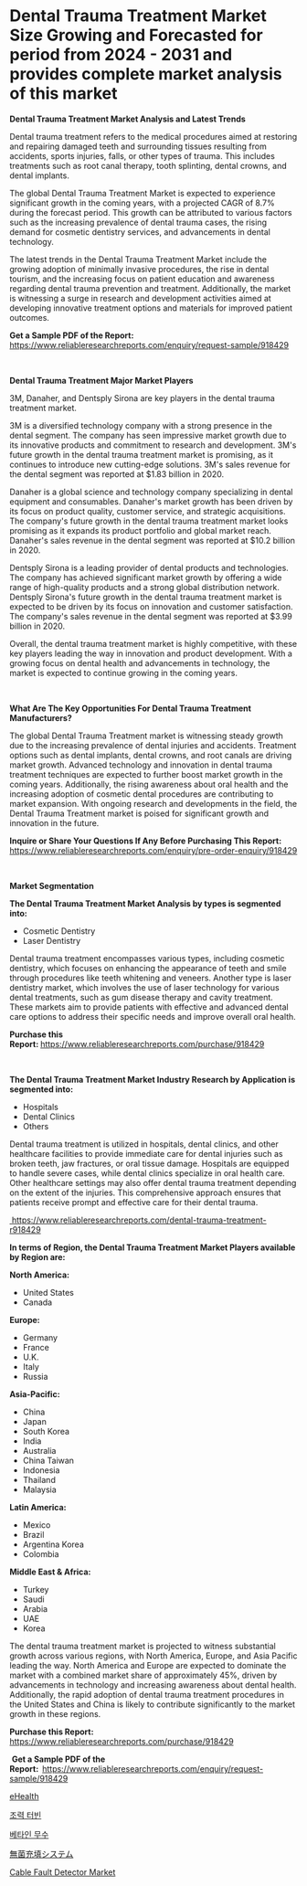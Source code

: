 <p><h1>Dental Trauma Treatment Market Size Growing and Forecasted for period from 2024 - 2031 and provides complete market analysis of this market</h1></p><p><strong>Dental Trauma Treatment Market Analysis and Latest Trends</strong></p>
<p><p>Dental trauma treatment refers to the medical procedures aimed at restoring and repairing damaged teeth and surrounding tissues resulting from accidents, sports injuries, falls, or other types of trauma. This includes treatments such as root canal therapy, tooth splinting, dental crowns, and dental implants.</p><p>The global Dental Trauma Treatment Market is expected to experience significant growth in the coming years, with a projected CAGR of 8.7% during the forecast period. This growth can be attributed to various factors such as the increasing prevalence of dental trauma cases, the rising demand for cosmetic dentistry services, and advancements in dental technology.</p><p>The latest trends in the Dental Trauma Treatment Market include the growing adoption of minimally invasive procedures, the rise in dental tourism, and the increasing focus on patient education and awareness regarding dental trauma prevention and treatment. Additionally, the market is witnessing a surge in research and development activities aimed at developing innovative treatment options and materials for improved patient outcomes.</p></p>
<p><strong>Get a Sample PDF of the Report:&nbsp;</strong> <a href="https://www.reliableresearchreports.com/enquiry/request-sample/918429">https://www.reliableresearchreports.com/enquiry/request-sample/918429</a></p>
<p>&nbsp;</p>
<p><strong>Dental Trauma Treatment Major Market Players</strong></p>
<p><p>3M, Danaher, and Dentsply Sirona are key players in the dental trauma treatment market. </p><p>3M is a diversified technology company with a strong presence in the dental segment. The company has seen impressive market growth due to its innovative products and commitment to research and development. 3M's future growth in the dental trauma treatment market is promising, as it continues to introduce new cutting-edge solutions. 3M's sales revenue for the dental segment was reported at $1.83 billion in 2020.</p><p>Danaher is a global science and technology company specializing in dental equipment and consumables. Danaher's market growth has been driven by its focus on product quality, customer service, and strategic acquisitions. The company's future growth in the dental trauma treatment market looks promising as it expands its product portfolio and global market reach. Danaher's sales revenue in the dental segment was reported at $10.2 billion in 2020.</p><p>Dentsply Sirona is a leading provider of dental products and technologies. The company has achieved significant market growth by offering a wide range of high-quality products and a strong global distribution network. Dentsply Sirona's future growth in the dental trauma treatment market is expected to be driven by its focus on innovation and customer satisfaction. The company's sales revenue in the dental segment was reported at $3.99 billion in 2020.</p><p>Overall, the dental trauma treatment market is highly competitive, with these key players leading the way in innovation and product development. With a growing focus on dental health and advancements in technology, the market is expected to continue growing in the coming years.</p></p>
<p>&nbsp;</p>
<p><strong>What Are The Key Opportunities For Dental Trauma Treatment Manufacturers?</strong></p>
<p><p>The global Dental Trauma Treatment market is witnessing steady growth due to the increasing prevalence of dental injuries and accidents. Treatment options such as dental implants, dental crowns, and root canals are driving market growth. Advanced technology and innovation in dental trauma treatment techniques are expected to further boost market growth in the coming years. Additionally, the rising awareness about oral health and the increasing adoption of cosmetic dental procedures are contributing to market expansion. With ongoing research and developments in the field, the Dental Trauma Treatment market is poised for significant growth and innovation in the future.</p></p>
<p><strong>Inquire or Share Your Questions If Any Before Purchasing This Report:</strong> <a href="https://www.reliableresearchreports.com/enquiry/pre-order-enquiry/918429">https://www.reliableresearchreports.com/enquiry/pre-order-enquiry/918429</a></p>
<p>&nbsp;</p>
<p><strong>Market Segmentation</strong></p>
<p><strong>The Dental Trauma Treatment Market Analysis by types is segmented into:</strong></p>
<p><ul><li>Cosmetic Dentistry</li><li>Laser Dentistry</li></ul></p>
<p><p>Dental trauma treatment encompasses various types, including cosmetic dentistry, which focuses on enhancing the appearance of teeth and smile through procedures like teeth whitening and veneers. Another type is laser dentistry market, which involves the use of laser technology for various dental treatments, such as gum disease therapy and cavity treatment. These markets aim to provide patients with effective and advanced dental care options to address their specific needs and improve overall oral health.</p></p>
<p><strong>Purchase this Report:&nbsp;</strong><a href="https://www.reliableresearchreports.com/purchase/918429">https://www.reliableresearchreports.com/purchase/918429</a></p>
<p>&nbsp;</p>
<p><strong>The Dental Trauma Treatment Market Industry Research by Application is segmented into:</strong></p>
<p><ul><li>Hospitals</li><li>Dental Clinics</li><li>Others</li></ul></p>
<p><p>Dental trauma treatment is utilized in hospitals, dental clinics, and other healthcare facilities to provide immediate care for dental injuries such as broken teeth, jaw fractures, or oral tissue damage. Hospitals are equipped to handle severe cases, while dental clinics specialize in oral health care. Other healthcare settings may also offer dental trauma treatment depending on the extent of the injuries. This comprehensive approach ensures that patients receive prompt and effective care for their dental trauma.</p></p>
<p><a href="https://www.reliableresearchreports.com/dental-trauma-treatment-r918429">&nbsp;https://www.reliableresearchreports.com/dental-trauma-treatment-r918429</a></p>
<p><strong>In terms of Region, the Dental Trauma Treatment Market Players available by Region are:</strong></p>
<p>
    <p> <strong> North America: </strong>
        <ul>
            <li>United States</li>
            <li>Canada</li>
        </ul>
        </p> 
    <p> <strong> Europe: </strong>
        <ul>
            <li>Germany</li>
            <li>France</li>
            <li>U.K.</li>
            <li>Italy</li>
            <li>Russia</li>
        </ul>
        </p> 
    <p> <strong> Asia-Pacific: </strong>
        <ul>
            <li>China</li>
            <li>Japan</li>
            <li>South Korea</li>
            <li>India</li>
            <li>Australia</li>
            <li>China Taiwan</li>
            <li>Indonesia</li>
            <li>Thailand</li>
            <li>Malaysia</li>
        </ul>
        </p> 
    <p> <strong> Latin America: </strong>
        <ul>
            <li>Mexico</li>
            <li>Brazil</li>
            <li>Argentina Korea</li>
            <li>Colombia</li>
        </ul>
        </p> 
    <p> <strong> Middle East & Africa: </strong>
        <ul>
            <li>Turkey</li>
            <li>Saudi</li>
            <li>Arabia</li>
            <li>UAE</li>
            <li>Korea</li>
        </ul>
    </p>
    </p>
<p><p>The dental trauma treatment market is projected to witness substantial growth across various regions, with North America, Europe, and Asia Pacific leading the way. North America and Europe are expected to dominate the market with a combined market share of approximately 45%, driven by advancements in technology and increasing awareness about dental health. Additionally, the rapid adoption of dental trauma treatment procedures in the United States and China is likely to contribute significantly to the market growth in these regions.</p></p>
<p><strong>Purchase this Report: </strong><a href="https://www.reliableresearchreports.com/purchase/918429">https://www.reliableresearchreports.com/purchase/918429</a></p>
<p>&nbsp;<strong>Get a Sample PDF of the Report:&nbsp;&nbsp;</strong><a href="https://www.reliableresearchreports.com/enquiry/request-sample/918429">https://www.reliableresearchreports.com/enquiry/request-sample/918429</a></p>
<p><strong></strong></p>
<p><p><a href="https://medium.com/@diegomoen2016/%E9%9B%BB%E5%AD%90%E5%81%A5%E5%BA%B7%E5%B8%82%E5%A0%B4%E5%88%86%E6%9E%90-%E5%85%B6cagr-%E5%B8%82%E5%A0%B4%E5%88%86%E5%89%B2%E5%92%8C%E5%85%A8%E7%90%83%E8%A1%8C%E6%A5%AD%E6%A6%82%E6%B3%81-0093c5d1c705">eHealth</a></p><p><a href="https://medium.com/@candidarowe2022/%EC%A1%B0%EB%A5%98-%ED%84%B0%EB%B9%88-%EC%8B%9C%EC%9E%A5%EC%9D%80-%EC%8B%9C%EC%9E%A5-%EC%A0%90%EC%9C%A0%EC%9C%A8-%EC%8B%9C%EC%9E%A5-%EB%8F%99%ED%96%A5-%EB%B0%8F-%EC%8B%9C%EC%9E%A5-%EC%84%B1%EC%9E%A5%EC%97%90-%EB%8C%80%ED%95%9C-%EC%A0%95%EB%B3%B4%EB%A5%BC-%EC%A0%9C%EA%B3%B5%ED%95%A9%EB%8B%88%EB%8B%A4-cddf377ee7d4">조력 터빈</a></p><p><a href="https://medium.com/@deborahward03/%EB%B2%A0%ED%83%84-%EC%95%88%ED%95%98%EC%9D%B4%EB%93%9C%EB%A1%9C%EC%8A%A4-%EC%8B%9C%EC%9E%A5-%EA%B2%BD%EC%9F%81-%EB%B6%84%EC%84%9D-%EC%8B%9C%EC%9E%A5-%EB%8F%99%ED%96%A5-%EB%B0%8F-2031%EB%85%84%EA%B9%8C%EC%A7%80%EC%9D%98-%EC%98%88%EC%B8%A1-8fe74722a19d">베타인 무수</a></p><p><a href="https://medium.com/@alexandrakristinadresen/%E7%84%A1%E8%8F%8C%E5%85%85%E5%A1%AB%E3%82%B7%E3%82%B9%E3%83%86%E3%83%A0%E5%B8%82%E5%A0%B4%E3%81%AF-2031%E5%B9%B4%E3%81%BE%E3%81%A7%E3%81%AE%E5%B8%82%E5%A0%B4%E3%82%B7%E3%82%A7%E3%82%A2-%E3%82%B5%E3%82%A4%E3%82%BA-%E4%BA%88%E6%B8%AC%E3%81%AB%E7%84%A6%E7%82%B9%E3%82%92%E5%BD%93%E3%81%A6%E3%81%A6%E3%81%84%E3%81%BE%E3%81%99-aaefc25d1a88">無菌充填システム</a></p><p><a href="https://www.linkedin.com/pulse/cable-fault-detector-market-size-trends-complete-industry-8ihwe">Cable Fault Detector Market</a></p></p>